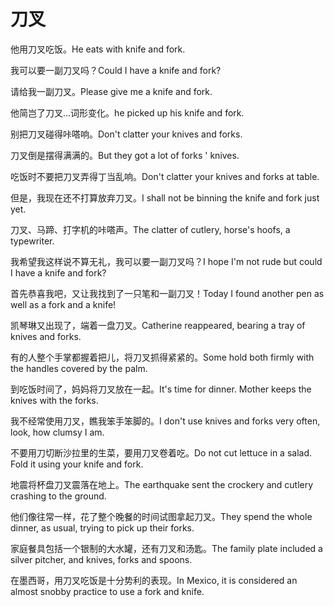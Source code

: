 # 刀叉

<p><span class="chinese">他用刀叉吃饭。</span><span class="english">He eats with knife and fork.</span></p>

<p><span class="chinese">我可以要一副刀叉吗？</span><span class="english">Could I have a knife and fork?</span></p>

<p><span class="chinese">请给我一副刀叉。</span><span class="english">Please give me a knife and fork.</span></p>

<p><span class="chinese">他简岂了刀叉…词形变化。</span><span class="english">he picked up his knife and fork.</span></p>

<p><span class="chinese">别把刀叉碰得咔嗒响。</span><span class="english">Don't clatter your knives and forks.</span></p>

<p><span class="chinese">刀叉倒是摆得满满的。</span><span class="english">But they got a lot of forks ' knives.</span></p>

<p><span class="chinese">吃饭时不要把刀叉弄得丁当乱响。</span><span class="english">Don't clatter your knives and forks at table.</span></p>

<p><span class="chinese">但是，我现在还不打算放弃刀叉。</span><span class="english">I shall not be binning the knife and fork just yet.</span></p>

<p><span class="chinese">刀叉、马蹄、打字机的咔嗒声。</span><span class="english">The clatter of cutlery, horse's hoofs, a typewriter.</span></p>

<p><span class="chinese">我希望我这样说不算无礼，我可以要一副刀叉吗？</span><span class="english">I hope I'm not rude but could I have a knife and fork?</span></p>

<p><span class="chinese">首先恭喜我吧，又让我找到了一只笔和一副刀叉！</span><span class="english">Today I found another pen as well as a fork and a knife!</span></p>

<p><span class="chinese">凯琴琳又出现了，端着一盘刀叉。</span><span class="english">Catherine reappeared, bearing a tray of knives and forks.</span></p>

<p><span class="chinese">有的人整个手掌都握着把儿，将刀叉抓得紧紧的。</span><span class="english">Some hold both firmly with the handles covered by the palm.</span></p>

<p><span class="chinese">到吃饭时间了，妈妈将刀叉放在一起。</span><span class="english">It's time for dinner. Mother keeps the knives with the forks.</span></p>

<p><span class="chinese">我不经常使用刀叉，瞧我笨手笨脚的。</span><span class="english">I don't use knives and forks very often, look, how clumsy I am.</span></p>

<p><span class="chinese">不要用刀切断沙拉里的生菜，要用刀叉卷着吃。</span><span class="english">Do not cut lettuce in a salad. Fold it using your knife and fork.</span></p>

<p><span class="chinese">地震将杯盘刀叉震落在地上。</span><span class="english">The earthquake sent the crockery and cutlery crashing to the ground.</span></p>

<p><span class="chinese">他们像往常一样，花了整个晚餐的时间试图拿起刀叉。</span><span class="english">They spend the whole dinner, as usual, trying to pick up their forks.</span></p>

<p><span class="chinese">家庭餐具包括一个银制的大水罐，还有刀叉和汤匙。</span><span class="english">The family plate included a silver pitcher, and knives, forks and spoons.</span></p>

<p><span class="chinese">在墨西哥，用刀叉吃饭是十分势利的表现。</span><span class="english">In Mexico, it is considered an almost snobby practice to use a fork and knife.</span></p>

